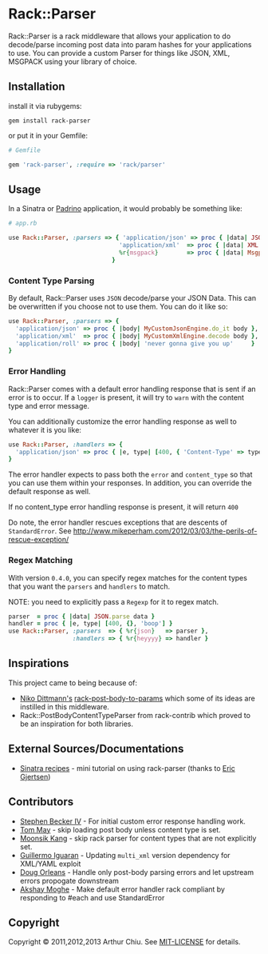 # Rack::Parser #

Rack::Parser is a rack middleware that allows your application to do decode/parse incoming post data
into param hashes for your applications to use. You can provide a custom
Parser for things like JSON, XML, MSGPACK using your library of choice.

## Installation ##

install it via rubygems:

```
gem install rack-parser
```

or put it in your Gemfile:

```ruby
# Gemfile

gem 'rack-parser', :require => 'rack/parser'
```

## Usage ##

In a Sinatra or [Padrino](http://padrinorb.com) application, it would probably be something like:

```ruby
# app.rb

use Rack::Parser, :parsers => { 'application/json' => proc { |data| JSON.parse data },
                               'application/xml'  => proc { |data| XML.parse data },
                               %r{msgpack}        => proc { |data| Msgpack.parse data }
                             }
```

### Content Type Parsing ###

By default, Rack::Parser uses `JSON` decode/parse your JSON Data. This can be overwritten if you choose not to use
them. You can do it like so:

```ruby
use Rack::Parser, :parsers => {
  'application/json' => proc { |body| MyCustomJsonEngine.do_it body },
  'application/xml'  => proc { |body| MyCustomXmlEngine.decode body },
  'application/roll' => proc { |body| 'never gonna give you up'     }
}
```

### Error Handling ###

Rack::Parser comes with a default error handling response that is sent
if an error is to occur. If a `logger` is present, it will try to `warn`
with the content type and error message.

You can additionally customize the error handling response as well to
whatever it is you like:

```ruby
use Rack::Parser, :handlers => {
  'application/json' => proc { |e, type| [400, { 'Content-Type' => type }, ["broke"]] }
}
```

The error handler expects to pass both the `error` and `content_type` so
that you can use them within your responses. In addition, you can
override the default response as well.

If no content_type error handling response is present, it will return `400`

Do note, the error handler rescues exceptions that are descents of `StandardError`. See
http://www.mikeperham.com/2012/03/03/the-perils-of-rescue-exception/

### Regex Matching ###

With version `0.4.0`, you can specify regex matches for the content
types that you want the `parsers` and `handlers` to match.

NOTE: you need to explicitly pass a `Regexp` for it to regex match.

```ruby
parser  = proc { |data| JSON.parse data }
handler = proc { |e, type| [400, {}, 'boop'] }
use Rack::Parser, :parsers  => { %r{json}   => parser },
                  :handlers => { %r{heyyyy} => handler }
```

## Inspirations ##

This project came to being because of:

* [Niko Dittmann's](https://www.github.com/niko) [rack-post-body-to-params](https://www.github.com/niko/rack-post-body-to-params) which some of its ideas are instilled in this middleware.
* Rack::PostBodyContentTypeParser from rack-contrib which proved to be an inspiration for both libraries.


## External Sources/Documentations

* [Sinatra recipes](https://github.com/sinatra/sinatra-recipes/blob/master/middleware/rack_parser.md) - mini tutorial on using rack-parser (thanks to [Eric Gjertsen](https://github.com/ericgj))


## Contributors ##

* [Stephen Becker IV](https://github.com/sbeckeriv) - For initial custom error response handling work.
* [Tom May](https://github.com/tommay) - skip loading post body unless content type is set.
* [Moonsik Kang](https://github.com/deepblue) - skip rack parser for content types that are not explicitly set.
* [Guillermo Iguaran](https://github.com/guilleiguaran) - Updating `multi_xml` version dependency for XML/YAML exploit
* [Doug Orleans](https://github.com/dougo) - Handle only post-body parsing errors and let upstream errors propogate downstream
* [Akshay Moghe](https://github.com/amoghe) - Make default error handler rack compliant by responding to #each and use StandardError

## Copyright

Copyright © 2011,2012,2013 Arthur Chiu. See [MIT-LICENSE](https://github.com/achiu/rack-parser/blob/master/MIT-LICENSE) for details.


